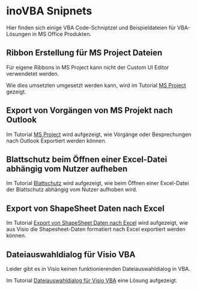 # inoVBA Snipnets

Hier finden sich einige VBA Code-Schniptzel und Beispieldateien für VBA-Lösungen in MS Office Produkten.


## Ribbon Erstellung für MS Project Dateien

Für eigene Ribbons in MS Project kann nicht der Custom UI Editor verwendetet werden.

Wie dies umsetzten umgesetzt werden kann, wird im Tutorial [MS Project](/tutorials/msproject.md) gezeigt.

## Export von Vorgängen von MS Projekt nach Outlook

Im Tutorial [MS Project](/tutorials/msproject.md) wird aufgezeigt, wie Vörgänge oder Besprechungen nach Outlook Exportiert werden können.

## Blattschutz beim Öffnen einer Excel-Datei abhängig vom Nutzer aufheben

Im Tutorial [Blattschutz](/tutorials/blattschutz.md) wird aufgezeigt, wie beim Öffnen einer Excel-Datei der Blattschutz abhängig vom Nutzer aufhoben wird.

## Export von ShapeSheet Daten nach Excel

Im Tutorial [Export von ShapeSheet Daten nach Excel](/tutorials/visioshapesheetexport.md) wird aufgezeigt, wie aus Visio die Shapesheet-Daten formatiert nach Excel exportiert werden können.

## Dateiauswahldialog für Visio VBA

Leider gibt es in Visio keinen funktionierenden Dateiauswahldialog in VBA. 

Im Tutorial [Dateiauswahldialog für Visio VBA](/tutorials/DateiAuswahlDialogVisio.md) eine Lösung aufgezeigt.